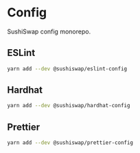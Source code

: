 # Config

SushiSwap config monorepo.

## ESLint

```sh
yarn add --dev @sushiswap/eslint-config
```

## Hardhat

```sh
yarn add --dev @sushiswap/hardhat-config
```

## Prettier

```sh
yarn add --dev @sushiswap/prettier-config
```